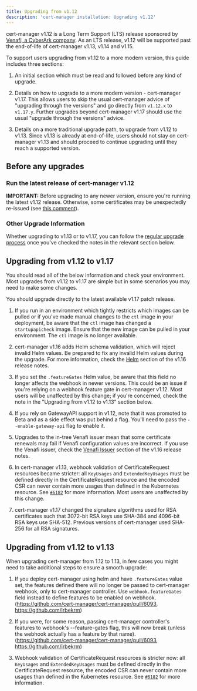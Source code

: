 ```yaml
---
title: Upgrading from v1.12
description: 'cert-manager installation: Upgrading v1.12'
---
```


cert-manager v1.12 is a Long Term Support (LTS) release sponsored by [Venafi, a CyberArk company](https://venafi.com/). As an LTS release, v1.12 will be supported past the end-of-life
of cert-manager v1.13, v1.14 and v1.15.

To support users upgrading from v1.12 to a more modern version, this guide includes three sections:

1. An initial section which must be read and followed before any kind of upgrade.

2. Details on how to upgrade to a more modern version - cert-manager v1.17. This allows users to skip the usual cert-manager advice of "upgrading through the versions" and go directly from `v1.12.x` to `v1.17.y`. Further upgrades beyond cert-manager v1.17 should use the usual "upgrade through the versions" advice.

3. Details on a more traditional upgrade path, to upgrade from v1.12 to v1.13. Since v1.13 is already at end-of-life, users should not stay on cert-manager v1.13 and should proceed to continue upgrading until they reach a supported version.

## Before any upgrades

### Run the latest release of cert-manager v1.12

**IMPORTANT:** Before upgrading to any newer version, ensure you're running the latest v1.12 release. Otherwise, some certificates may be unexpectedly re-issued (see [this comment](https://github.com/cert-manager/cert-manager/issues/6494#issuecomment-1816112309)).

### Other Upgrade Information

Whether upgrading to v1.13 or to v1.17, you can follow the [regular upgrade process](../../installation/upgrade.md) once you've checked the notes in the relevant section below.

## Upgrading from v1.12 to v1.17

You should read all of the below information and check your environment. Most upgrades from v1.12 to v1.17 are simple but in some scenarios you may need to make some changes.

You should upgrade directly to the latest available v1.17 patch release.

1. If you run in an environment which tightly restricts which images can be pulled or if you've made manual changes to the `ctl` image in your deployment, be aware that the `ctl` image has changed a `startupapicheck` image. Ensure that the new image can be pulled in your environment. The `ctl` image is no longer available.

2. cert-manager v1.16 adds Helm schema validation, which will reject invalid Helm values. Be prepared to fix any invalid Helm values during the upgrade. For more information, check the [Helm](../release-notes/release-notes-1.16.md#helm) section of the v1.16 release notes.

3. If you set the `.featureGates` Helm value, be aware that this field no longer affects the webhook in newer versions. This could be an issue if you're relying on a webhook feature gate in cert-manager v1.12. Most users will be unaffected by this change; if you're concerned, check the note in the "Upgrading from v1.12 to v1.13" section below.

4. If you rely on GatewayAPI support in v1.12, note that it was promoted to Beta and as a side effect was put behind a flag. You'll need to pass the `--enable-gateway-api` flag to enable it.

5. Upgrades to the in-tree Venafi issuer mean that some certificate renewals may fail if Venafi configuration values are incorrect. If you use the Venafi issuer, check the [Venafi Issuer](../release-notes/release-notes-1.16.md#venafi-issuer) section of the v1.16 release notes.

6. In cert-manager v1.13, webhook validation of CertificateRequest resources became stricter: all `KeyUsages` and `ExtendedKeyUsages` must be defined directly in the CertificateRequest resource and the encoded CSR can never contain more usages than defined in the Kubernetes resource. See [`#6182`](https://github.com/cert-manager/cert-manager/pull/6182) for more information. Most users are unaffected by this change.

7. cert-manager v1.17 changed the signature algorithms used for RSA certificates such that 3072-bit RSA keys use SHA-384 and 4096-bit RSA keys use SHA-512. Previous versions of cert-manager used SHA-256 for all RSA signatures.

## Upgrading from v1.12 to v1.13

When upgrading cert-manager from 1.12 to 1.13, in few cases you might need to take additional steps to ensure a smooth upgrade:

1. If you deploy cert-manager using helm and have `.featureGates` value set, the features defined
there will no longer be passed to cert-manager webhook, only to cert-manager controller. Use `webhook.featureGates` field
instead to define features to be enabled on webhook. (https://github.com/cert-manager/cert-manager/pull/6093, https://github.com/irbekrm)

2. If you were, for some reason, passing cert-manager controller's features to webhook's --feature-gates flag,
this will now break (unless the webhook actually has a feature by that name). (https://github.com/cert-manager/cert-manager/pull/6093, https://github.com/irbekrm)

3. Webhook validation of CertificateRequest resources is stricter now: all `KeyUsages` and `ExtendedKeyUsages` must be defined directly in the CertificateRequest resource, the encoded CSR can never contain more usages than defined in the Kubernetes resource. See [`#6182`](https://github.com/cert-manager/cert-manager/pull/6182) for more information.
